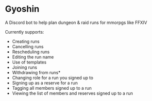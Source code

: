 # Gyoshin
A Discord bot to help plan dungeon & raid runs for mmorpgs like FFXIV

Currently supports:

* Creating runs
* Cancelling runs
* Rescheduling runs
* Editing the run name
* Use of templates
* Joining runs
* Withdrawing from runs*
* Changing role for a run you signed up to
* Signing up as a reserve for a run
* Tagging all members signed up to a run
* Viewing the list of members and reserves signed up to a run
